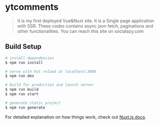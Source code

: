# ytcomments

> It is my first deployed Vue&Nuxt site. It is a Single page application with SSR. These codes contains async json fetch, paginations and other functionalities. You can reach this site on socialazy.com

## Build Setup

``` bash
# install dependencies
$ npm run install

# serve with hot reload at localhost:3000
$ npm run dev

# build for production and launch server
$ npm run build
$ npm run start

# generate static project
$ npm run generate
```

For detailed explanation on how things work, check out [Nuxt.js docs](https://nuxtjs.org).
